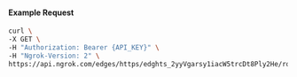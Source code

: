 <!-- Code generated for API Clients. DO NOT EDIT. -->

#### Example Request

```bash
curl \
-X GET \
-H "Authorization: Bearer {API_KEY}" \
-H "Ngrok-Version: 2" \
https://api.ngrok.com/edges/https/edghts_2yyVgarsy1iacW5trcDt8Ply2He/routes/edghtsrt_2yyVgZaos0swRxesQBbFcg4BiS7/websocket_tcp_converter
```
